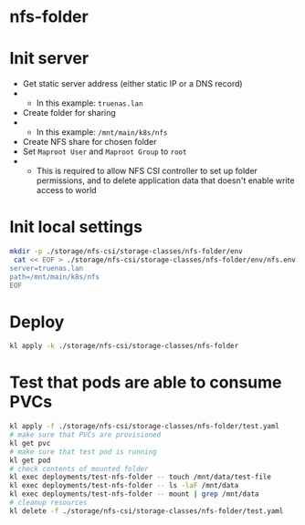 
# nfs-folder

# Init server

- Get static server address (either static IP or a DNS record)
- - In this example: `truenas.lan`
- Create folder for sharing
- - In this example: `/mnt/main/k8s/nfs`
- Create NFS share for chosen folder
- Set `Maproot User` and `Maproot Group` to `root`
- - This is required to allow NFS CSI controller to set up folder permissions,
and to delete application data that doesn't enable write access to world

# Init local settings

```bash
mkdir -p ./storage/nfs-csi/storage-classes/nfs-folder/env
 cat << EOF > ./storage/nfs-csi/storage-classes/nfs-folder/env/nfs.env
server=truenas.lan
path=/mnt/main/k8s/nfs
EOF
```

# Deploy

```bash
kl apply -k ./storage/nfs-csi/storage-classes/nfs-folder
```

# Test that pods are able to consume PVCs

```bash
kl apply -f ./storage/nfs-csi/storage-classes/nfs-folder/test.yaml
# make sure that PVCs are provisioned
kl get pvc
# make sure that test pod is running
kl get pod
# check contents of mounted folder
kl exec deployments/test-nfs-folder -- touch /mnt/data/test-file
kl exec deployments/test-nfs-folder -- ls -laF /mnt/data
kl exec deployments/test-nfs-folder -- mount | grep /mnt/data
# cleanup resources
kl delete -f ./storage/nfs-csi/storage-classes/nfs-folder/test.yaml
```
